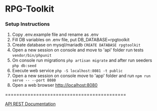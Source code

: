 # RPG-Toolkit


### Setup Instructions
1. Copy .env.example file and rename as .env 
2. Fill DB variables on .env file, put DB_DATABASE=rpgtoolkit
3. Create database on mysql/mariadb `CREATE DATABASE rpgtoolkit`
4. Open a new session on console and move to 'api' folder  run tests `vendor/bin/phpunit`
5. On console run migrations `php artisan migrate`
and after run seeders `php db:seed`
6. Execute web service `php -S localhost:8081 -t public`
7. Open a new session on console move to 'app' folder and run `npm run serve -- --port 8080`
8. Open a web browser [http://localhost:8080](http://localhost:8080)

===========================================

[API REST Documentation](api/README.md)